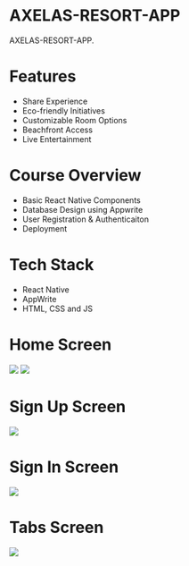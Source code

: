 # AXELAS-RESORT-APP
AXELAS-RESORT-APP.

# Features
* Share Experience
* Eco-friendly Initiatives
* Customizable Room Options
* Beachfront Access
* Live Entertainment

# Course Overview
* Basic React Native Components
* Database Design using Appwrite
* User Registration & Authenticaiton
* Deployment

# Tech Stack
* React Native
* AppWrite
* HTML, CSS and JS

# Home Screen
<img src="assets/pictures/Home.jpg">
<img src="assets/pictures/front.jpg">

# Sign Up Screen
<img src="assets/pictures/Sign Up.jpg">  

# Sign In Screen
<img src="assets/pictures/Sign In.jpg">  

# Tabs Screen
<img src="assets/pictures/tabs.jpg">  
